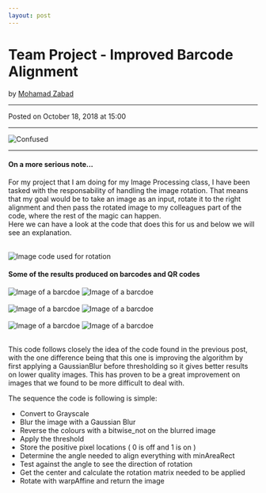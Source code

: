```yaml
---
layout: post
---
```


<!-- Page Content -->
<div class="container">
    <div class="row">
        <!-- Post Content Column -->
        <div class="col-lg-12">
            <!-- Title -->
            <h1 class="mt-4">Team Project - Improved Barcode Alignment</h1>
            <!-- Author -->
            <p class="lead">
            by
            <a href="#">Mohamad Zabad</a>
            </p>
            <hr>
            <!-- Date/Time -->
            <p>Posted on October 18, 2018 at 15:00</p>
            <hr>
            <!-- Preview Image -->
            <img class="img-fluid rounded" src="{{ "/assets/angle.PNG" | prepend: site.baseurl }}" alt="Confused">
            <hr>
            <!-- Post Content -->
            <h4>On a more serious note...</h4>
            <p>For my project that I am doing for my Image Processing class, I have been tasked with the responsability of handling the image rotation. That means that my goal would be to take an image as an input, rotate it to the right alignment and then pass the rotated image to my colleagues part of the code, where the rest of the magic can happen.<br>Here we can have a look at the code that does this for us and below we will see an explanation.</p><br>
            <img class="img-fluid rounded" src="{{ "/assets/rotated.PNG" | prepend: site.baseurl }}" alt="Image code used for rotation"><br>
            <h4>Some of the results produced on barcodes and QR codes</h4>
            <img class="img-fluid rounded" style="display: inline-block" src="{{ "/assets/5R5mX0JX.jpg" | prepend: site.baseurl }}" alt="Image of a barcdoe">
            <img class="img-fluid rounded" style="display: inline-block" src="{{ "/assets/qr_code_rotated.PNG" | prepend: site.baseurl }}" alt="Image of a barcdoe"><br><br>
            <img class="img-fluid rounded" style="display: inline-block" src="{{ "/assets/barcodediag.jpg" | prepend: site.baseurl }}" alt="Image of a barcdoe">
            <img class="img-fluid rounded" style="display: inline-block" src="{{ "/assets/Barcode_out.jpg" | prepend: site.baseurl }}" alt="Image of a barcdoe"><br><br>
            <img class="img-fluid rounded" style="display: inline-block" src="{{ "/assets/BackCover_CreateSpaceAutoBarcode.jpg" | prepend: site.baseurl }}" alt="Image of a barcdoe">
            <img class="img-fluid rounded" style="display: inline-block" src="{{ "/assets/rotated_barcode_2.PNG" | prepend: site.baseurl }}" alt="Image of a barcdoe"><br><br>
            <p>This code follows closely the idea of the code found in the previous post, with the one difference being that this one is improving the algorithm by first applying a GaussianBlur before thresholding so it gives better results on lower quality images. This has proven to be a great improvement on images that we found to be more difficult to deal with.</p>
            <p>The sequence the code is following is simple:
            <ul>
                <li>Convert to Grayscale</li>
                <li>Blur the image with a Gaussian Blur</li>
                <li>Reverse the colours with a bitwise_not on the blurred image</li>
                <li>Apply the threshold</li>
                <li>Store the positive pixel locations ( 0 is off and 1 is on )</li>
                <li>Determine the angle needed to align everything with minAreaRect</li>
                <li>Test against the angle to see the direction of rotation</li>
                <li>Get the center and calculate the rotation matrix needed to be applied</li>
                <li>Rotate with warpAffine and return the image </li>
            </ul>
            </p>
        </div>
    </div>
    <!-- /.row -->
</div>
<!-- /.container -->


